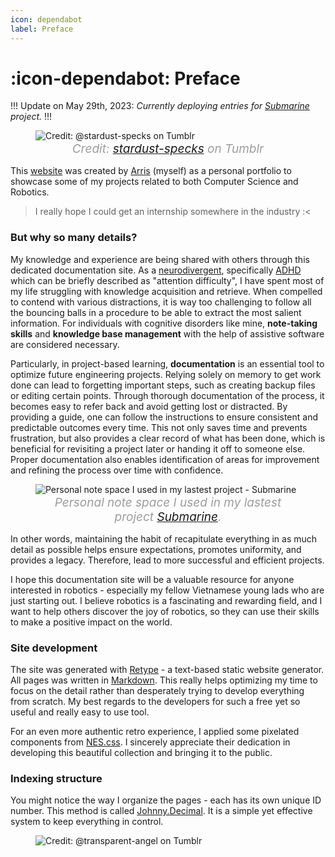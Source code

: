 ```yaml
---
icon: dependabot
label: Preface
---
```

# :icon-dependabot: Preface

!!!
Update on May 29th, 2023: *Currently deploying entries for [Submarine](/projects/P04-submarine.md) project.*
!!!

<style>
figcaption {
  color: #9D9D9D;
  font-style: italic;
  font-size: 19px;
  padding: 1px;
  text-align: center;
}
</style>
<figure>
    <img src="https://64.media.tumblr.com/aea033d9a7c041c222146d1af9874bd4/tumblr_pq61h5uUHE1wvcbfqo1_1280.gif" alt="Credit: @stardust-specks on Tumblr">
    <figcaption> Credit: <a href="https://stardust-specks.tumblr.com/post/184284932522/fairydust-f2u-header-dont-delete-my-caption">stardust-specks</a> on Tumblr</figcaption>
</figure>

This [website](https://oddeyemotion.github.io/odd/) was created by [Arris](/about-me.md) (myself) as a personal portfolio to showcase some of my projects related to both Computer Science and Robotics.

> I really hope I could get an internship somewhere in the industry :<

### But why so many details?
My knowledge and experience are being shared with others through this dedicated documentation site. As a [neurodivergent](https://www.verywellmind.com/what-is-neurodivergence-and-what-does-it-mean-to-be-neurodivergent-5196627), specifically [ADHD](https://adhdclinic.co.uk/what-is-adhd-introduction/) which can be briefly described as "attention difficulty", I have spent most of my life struggling with knowledge acquisition and retrieve. When compelled to contend with various distractions, it is way too challenging to follow all the bouncing balls in a procedure to be able to extract the most salient information. For individuals with cognitive disorders like mine, **note-taking skills** and **knowledge base management** with the help of assistive software are considered necessary.

Particularly, in project-based learning, **documentation** is an essential tool to optimize future engineering projects. Relying solely on memory to get work done can lead to forgetting important steps, such as creating backup files or editing certain points. Through thorough documentation of the process, it becomes easy to refer back and avoid getting lost or distracted. By providing a guide, one can follow the instructions to ensure consistent and predictable outcomes every time. This not only saves time and prevents frustration, but also provides a clear record of what has been done, which is beneficial for revisiting a project later or handing it off to someone else. Proper documentation also enables identification of areas for improvement and refining the process over time with confidence.

<figure>
    <img src="https://raw.githubusercontent.com/oddeyemotion/odd/main/media/note-taking.png" alt="Personal note space I used in my lastest project - Submarine">
    <figcaption>Personal note space I used in my lastest project <a href="https://oddeyemotion.github.io/odd/projects/p04-submarine/">Submarine</a>.</figcaption>
</figure>

In other words, maintaining the habit of recapitulate everything in as much detail as possible helps ensure expectations, promotes uniformity, and provides a legacy. Therefore, lead to more successful and efficient projects.

I hope this documentation site will be a valuable resource for anyone interested in robotics - especially my fellow Vietnamese young lads who are just starting out. I believe robotics is a fascinating and rewarding field, and I want to help others discover the joy of robotics, so they can use their skills to make a positive impact on the world.

### Site development
The site was generated with [Retype](https://retype.com/) - a text-based static website generator. All pages was written in [Markdown](https://www.markdownguide.org/getting-started/). This really helps optimizing my time to focus on the detail rather than desperately trying to develop everything from scratch. My best regards to the developers for such a free yet so useful and really easy to use tool.

For an even more authentic retro experience, I applied some pixelated components from [NES.css](https://github.com/nostalgic-css/NES.css/tree/develop). I sincerely appreciate their dedication in developing this beautiful collection and bringing it to the public.

### Indexing structure
You might notice the way I organize the pages - each has its own unique ID number. This method is called [Johnny.Decimal](https://johnnydecimal.com/10-19-concepts/11-core/11.01-introduction/). It is a simple yet effective system to keep everything in control.  

<figure>
    <img src="https://64.media.tumblr.com/d103eb823dce2842c673f409f036857b/tumblr_mzx9wrdwFa1snc5kxo1_1280.gifv" alt="Credit: @transparent-angel on Tumblr">
</figure>